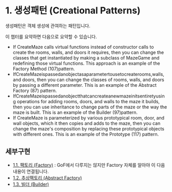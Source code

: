 # 1. 생성패턴 (Creational Patterns)

생성패턴은 객체 생성에 관여하는 패턴입니다.

이 챕터를 요약하면 다음으로 요약할 수 있습니다.

- If CreateMaze calls virtual functions instead of constructor calls to create the rooms, walls, and doors it requires, then you can change the classes that get instantiated by making a subclass of MazeGame and redefining those virtual functions. This approach is an example of the Factory Method (107)pattern.
- IfCreateMazeispassedanobjectasaparametertousetocreaterooms,walls, and doors, then you can change the classes of rooms, walls, and doors by passing a different parameter. This is an example of the Abstract Factory (87) pattern.
- IfCreateMazeispassedanobjectthatcancreateanewmazeinitsentiretyusing operations for adding rooms, doors, and walls to the maze it builds, then you can use inheritance to change parts of the maze or the way the maze is built. This is an example of the Builder (97)pattern.
- If CreateMaze is parameterized by various prototypical room, door, and wall objects, which it then copies and adds to the maze, then you can change the maze's composition by replacing these prototypical objects with different ones. This is an example of the Prototype (117) pattern.

## 세부구현

- [1.1. 팩토리 (Factory)](./factory/README.md) : GoF에서 다루지는 않지만 Factory 자체를 알아야 이 다음 내용이 연결됩니다.
- [1.2. 추상팩토리 (Abstract Factory)](./abstract-factory/README.md)
- [1.3. 빌더 (Builder)](./builder/README.md)
